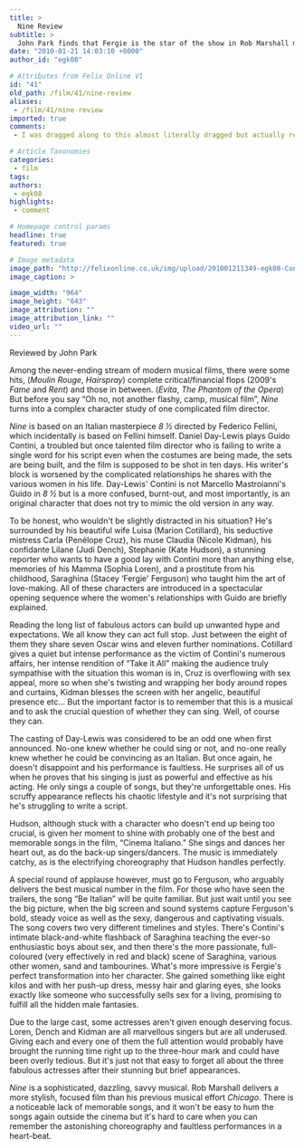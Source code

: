 ```yaml
---
title: >
  Nine Review
subtitle: >
  John Park finds that Fergie is the star of the show in Rob Marshall musical tribute to Fellini.
date: "2010-01-21 14:03:10 +0000"
author_id: "egk08"

# Attributes from Felix Online V1
id: "41"
old_path: /film/41/nine-review
aliases:
 - /film/41/nine-review
imported: true
comments:
 - I was dragged along to this almost literally dragged but actually really enjoyed itquotCruz is overflowing with sex appeal more so when shes twisting and wrapping her body around ropes and curtainsquot1000 she is ridiculously hot

# Article Taxonomies
categories:
 - film
tags:
authors:
 - egk08
highlights:
 - comment

# Homepage control params
headline: true
featured: true

# Image metadata
image_path: "http://felixonline.co.uk/img/upload/201001211349-egk08-Continif.jpg"
image_caption: >

image_width: "964"
image_height: "643"
image_attribution: ""
image_attribution_link: ""
video_url: ""
---
```


Reviewed by John Park

Among the never-ending stream of modern musical films, there were some hits, (_Moulin Rouge_, _Hairspray_) complete critical/financial flops (2009's _Fame_ and _Rent_) and those in between. (_Evita_, _The Phantom of the Opera_) But before you say “Oh no, not another flashy, camp, musical film”, _Nine_ turns into a complex character study of one complicated film director.

_Nine_ is based on an Italian masterpiece _8 ½_ directed by Federico Fellini, which incidentally is based on Fellini himself. Daniel Day-Lewis plays Guido Contini, a troubled but once talented film director who is failing to write a single word for his script even when the costumes are being made, the sets are being built, and the film is supposed to be shot in ten days. His writer's block is worsened by the complicated relationships he shares with the various women in his life. Day-Lewis' Contini is not Marcello Mastroianni's Guido in _8 ½_ but is a more confused, burnt-out, and most importantly, is an original character that does not try to mimic the old version in any way.

To be honest, who wouldn't be slightly distracted in his situation? He's surrounded by his beautiful wife Luisa (Marion Cotillard), his seductive mistress Carla (Penélope Cruz), his muse Claudia (Nicole Kidman), his confidante Lilane (Judi Dench), Stephanie (Kate Hudson), a stunning reporter who wants to have a good lay with Contini more than anything else, memories of his Mamma (Sophia Loren), and a prostitute from his childhood, Saraghina (Stacey ‘Fergie' Ferguson) who taught him the art of love-making. All of these characters are introduced in a spectacular opening sequence where the women's relationships with Guido are briefly explained.

Reading the long list of fabulous actors can build up unwanted hype and expectations. We all know they can act full stop. Just between the eight of them they share seven Oscar wins and eleven further nominations. Cotillard gives a quiet but intense performance as the victim of Contini's numerous affairs, her intense rendition of “Take it All” making the audience truly sympathise with the situation this woman is in, Cruz is overflowing with sex appeal, more so when she's twisting and wrapping her body around ropes and curtains, Kidman blesses the screen with her angelic, beautiful presence etc... But the important factor is to remember that this is a musical and to ask the crucial question of whether they can sing. Well, of course they can.

The casting of Day-Lewis was considered to be an odd one when first announced. No-one knew whether he could sing or not, and no-one really knew whether he could be convincing as an Italian. But once again, he doesn't disappoint and his performance is faultless. He surprises all of us when he proves that his singing is just as powerful and effective as his acting. He only sings a couple of songs, but they're unforgettable ones. His scruffy appearance reflects his chaotic lifestyle and it's not surprising that he's struggling to write a script.

Hudson, although stuck with a character who doesn't end up being too crucial, is given her moment to shine with probably one of the best and memorable songs in the film, “Cinema Italiano.” She sings and dances her heart out, as do the back-up singers/dancers. The music is immediately catchy, as is the electrifying choreography that Hudson handles perfectly.

A special round of applause however, must go to Ferguson, who arguably delivers the best musical number in the film. For those who have seen the trailers, the song “Be Italian” will be quite familiar. But just wait until you see the big picture, when the big screen and sound systems capture Ferguson's bold, steady voice as well as the sexy, dangerous and captivating visuals. The song covers two very different timelines and styles. There's Contini's intimate black-and-white flashback of Saraghina teaching the ever-so enthusiastic boys about sex, and then there's the more passionate, full-coloured (very effectively in red and black) scene of Saraghina, various other women, sand and tambourines. What's more impressive is Fergie's perfect transformation into her character. She gained something like eight kilos and with her push-up dress, messy hair and glaring eyes, she looks exactly like someone who successfully sells sex for a living, promising to fulfill all the hidden male fantasies.

Due to the large cast, some actresses aren't given enough deserving focus. Loren, Dench and Kidman are all marvellous singers but are all underused. Giving each and every one of them the full attention would probably have brought the running time right up to the three-hour mark and could have been overly tedious. But it's just not that easy to forget all about the three fabulous actresses after their stunning but brief appearances.

_Nine_ is a sophisticated, dazzling, savvy musical. Rob Marshall delivers a more stylish, focused film than his previous musical effort _Chicago_. There is a noticeable lack of memorable songs, and it won't be easy to hum the songs again outside the cinema but it's hard to care when you can remember the astonishing choreography and faultless performances in a heart-beat.
